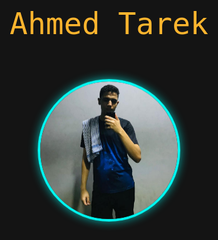 
<html lang="ar">
<head>
<meta charset="UTF-8" />
<meta name="viewport" content="width=device-width, initial-scale=1" />
<title>انميشن خلفية مع صورة متحركة واسم وأيقونات تواصل</title>

<link rel="preconnect" href="https://fonts.googleapis.com" />
<link rel="preconnect" href="https://fonts.gstatic.com" crossorigin />
<link
  href="https://fonts.googleapis.com/css2?family=Martian+Mono:wght@100..800&display=swap"
  rel="stylesheet"
/>

<!-- إضافة Font Awesome -->
<link
  rel="stylesheet"
  href="https://cdnjs.cloudflare.com/ajax/libs/font-awesome/6.4.0/css/all.min.css"
/>

<style>
  body, html {
    margin: 0;
    padding: 0;
    width: 100%;
    height: 100%;
    overflow: hidden;
    background: #141414;
    font-family: 'Martian Mono', monospace;
    color: white;
    position: relative;
    display: flex;
    flex-direction: column;
    align-items: center;
  }

  a-hole {
    position: fixed;
    top: 0;
    left: 0;
    width: 100vw;
    height: 100vh;
    z-index: 0;
    pointer-events: none;
    display: block;
  }

  /* العنوان فوق */
  .profile-info {
    margin-top: 2rem;
    font-size: 3rem;
    animation: colorShift 6s linear infinite;
    z-index: 10;
    user-select: none;
  }

  @keyframes colorShift {
    0%   { color: #00f8f1; }
    25%  { color: #ffbd1e; }
    50%  { color: #fe848f; }
    75%  { color: #a900ff; }
    100% { color: #00f8f1; }
  }

  /* الصورة المتحركة */
  .moving-image {
    margin-top: 3rem;
    width: 220px;
    height: 220px;
    border-radius: 50%;
    overflow: hidden;
    border: 4px solid #00f8f1;
    box-shadow: 0 0 15px #00f8f1aa;
    animation: floatMove 6s ease-in-out infinite;
    z-index: 5;
  }
  .moving-image img {
    width: 100%;
    height: 100%;
    object-fit: cover;
  }

  @keyframes floatMove {
    0%, 100% {
      transform: translateY(0);
    }
    50% {
      transform: translateY(20px);
    }
  }

  /* أيقونات التواصل الاجتماعي */
  .social-icons {
    margin-top: 3rem;
    display: flex;
    gap: 30px;
    font-size: 2.5rem;
    color: #00f8f1;
    cursor: pointer;
    transition: color 0.3s ease;
    z-index: 10;
  }
  .social-icons a:hover {
    color: #ffbd1e;
  }
</style>
</head>
<body>

<a-hole>
  <canvas class="js-canvas"></canvas>
  <div class="aura"></div>
  <div class="overlay"></div>
</a-hole>

<div class="profile-info">
  Ahmed Tarek
</div>

<div class="moving-image">
  <img src="s.jpg" alt="صورة شخصية" />
</div>

<div class="social-icons">
  <a href="https://facebook.com" target="_blank" aria-label="Facebook">
    <i class="fab fa-facebook-f"></i>
  </a>
  <a href="https://twitter.com" target="_blank" aria-label="Twitter">
    <i class="fab fa-twitter"></i>
  </a>
  <a href="https://instagram.com" target="_blank" aria-label="Instagram">
    <i class="fab fa-instagram"></i>
  </a>
  <a href="https://linkedin.com" target="_blank" aria-label="LinkedIn">
    <i class="fab fa-linkedin-in"></i>
  </a>
  <a href="https://youtube.com" target="_blank" aria-label="YouTube">
    <i class="fab fa-youtube"></i>
  </a>
</div>

<script type="module">
  import easingUtils from "https://esm.sh/easing-utils";

  class AHole extends HTMLElement {
    connectedCallback() {
      this.canvas = this.querySelector(".js-canvas");
      this.ctx = this.canvas.getContext("2d");
      this.discs = [];
      this.lines = [];
      this.setSize();
      this.setDiscs();
      this.setLines();
      this.setParticles();
      window.addEventListener("resize", () => {
        this.setSize();
        this.setDiscs();
        this.setLines();
        this.setParticles();
      });
      requestAnimationFrame(this.tick.bind(this));
    }

    setSize() {
      this.rect = this.getBoundingClientRect();
      this.render = {
        width: this.rect.width,
        height: this.rect.height,
        dpi: window.devicePixelRatio,
      };
      this.canvas.width = this.render.width * this.render.dpi;
      this.canvas.height = this.render.height * this.render.dpi;
    }

    setDiscs() {
      const { width, height } = this.rect;
      this.discs = [];
      this.startDisc = {
        x: width * 0.5,
        y: height * 0.45,
        w: width * 0.75,
        h: height * 0.7,
      };
      this.endDisc = {
        x: width * 0.5,
        y: height * 0.95,
        w: 0,
        h: 0,
      };
      const totalDiscs = 100;
      let prevBottom = height;
      this.clip = {};
      for (let i = 0; i < totalDiscs; i++) {
        const p = i / totalDiscs;
        const disc = this.tweenDisc({ p });
        const bottom = disc.y + disc.h;
        if (bottom <= prevBottom) {
          this.clip = {
            disc: { ...disc },
            i,
          };
        }
        prevBottom = bottom;
        this.discs.push(disc);
      }
      this.clip.path = new Path2D();
      this.clip.path.ellipse(
        this.clip.disc.x,
        this.clip.disc.y,
        this.clip.disc.w,
        this.clip.disc.h,
        0,
        0,
        Math.PI * 2
      );
      this.clip.path.rect(
        this.clip.disc.x - this.clip.disc.w,
        0,
        this.clip.disc.w * 2,
        this.clip.disc.y
      );
    }

    setLines() {
      const { width, height } = this.rect;
      this.lines = [];
      const totalLines = 100;
      const linesAngle = (Math.PI * 2) / totalLines;
      for (let i = 0; i < totalLines; i++) {
        this.lines.push([]);
      }
      this.discs.forEach((disc) => {
        for (let i = 0; i < totalLines; i++) {
          const angle = i * linesAngle;
          const p = {
            x: disc.x + Math.cos(angle) * disc.w,
            y: disc.y + Math.sin(angle) * disc.h,
          };
          this.lines[i].push(p);
        }
      });
      this.linesCanvas = new OffscreenCanvas(width, height);
      const ctx = this.linesCanvas.getContext("2d");
      this.lines.forEach((line, i) => {
        ctx.save();
        let lineIsIn = false;
        line.forEach((p1, j) => {
          if (j === 0) return;
          const p0 = line[j - 1];
          if (
            !lineIsIn &&
            (ctx.isPointInPath(this.clip.path, p1.x, p1.y) ||
              ctx.isPointInStroke(this.clip.path, p1.x, p1.y))
          ) {
            lineIsIn = true;
          } else if (lineIsIn) {
            ctx.clip(this.clip.path);
          }
          ctx.beginPath();
          ctx.moveTo(p0.x, p0.y);
          ctx.lineTo(p1.x, p1.y);
          ctx.strokeStyle = "#444";
          ctx.lineWidth = 2;
          ctx.stroke();
          ctx.closePath();
        });
        ctx.restore();
      });
      this.linesCtx = ctx;
    }

    setParticles() {
      const { width, height } = this.rect;
      this.particles = [];
      this.particleArea = {
        sw: this.clip.disc.w * 0.5,
        ew: this.clip.disc.w * 2,
        h: height * 0.85,
      };
      this.particleArea.sx = (width - this.particleArea.sw) / 2;
      this.particleArea.ex = (width - this.particleArea.ew) / 2;
      const totalParticles = 100;
      for (let i = 0; i < totalParticles; i++) {
        this.particles.push(this.initParticle(true));
      }
    }

    initParticle(start = false) {
      const sx = this.particleArea.sx + this.particleArea.sw * Math.random();
      const ex = this.particleArea.ex + this.particleArea.ew * Math.random();
      const dx = ex - sx;
      const vx = 0.1 + Math.random() * 0.5;
      const y = start ? this.particleArea.h * Math.random() : this.particleArea.h;
      const r = 0.5 + Math.random() * 4;
      const vy = 0.5 + Math.random();
      return {
        x: sx,
        sx,
        dx,
        y,
        vy,
        p: 0,
        r,
        c: `rgba(255, 255, 255, ${Math.random()})`,
      };
    }

    tweenValue(start, end, p, ease = false) {
      const delta = end - start;
      const easeFn =
        easingUtils[
          ease ? "ease" + ease.charAt(0).toUpperCase() + ease.slice(1) : "linear"
        ];
      return start + delta * easeFn(p);
    }

    drawDiscs() {
      const { ctx } = this;
      ctx.strokeStyle = "#444";
      ctx.lineWidth = 2;
      const outerDisc = this.startDisc;
      ctx.beginPath();
      ctx.ellipse(outerDisc.x, outerDisc.y, outerDisc.w, outerDisc.h, 0, 0, Math.PI * 2);
      ctx.stroke();
      ctx.closePath();
      this.discs.forEach((disc, i) => {
        if (i % 5 !== 0) return;
        if (disc.w < this.clip.disc.w - 5) {
          ctx.save();
          ctx.clip(this.clip.path);
        }
        ctx.beginPath();
        ctx.ellipse(disc.x, disc.y, disc.w, disc.h, 0, 0, Math.PI * 2);
        ctx.stroke();
        ctx.closePath();
        if (disc.w < this.clip.disc.w - 5) {
          ctx.restore();
        }
      });
    }

    drawLines() {
      const { ctx, linesCanvas } = this;
      ctx.drawImage(linesCanvas, 0, 0);
    }

    drawParticles() {
      const { ctx } = this;
      ctx.save();
      ctx.clip(this.clip.path);
      this.particles.forEach((particle) => {
        ctx.fillStyle = particle.c;
        ctx.beginPath();
        ctx.rect(particle.x, particle.y, particle.r, particle.r);
        ctx.closePath();
        ctx.fill();
      });
      ctx.restore();
    }

    moveDiscs() {
      this.discs.forEach((disc) => {
        disc.p = (disc.p + 0.001) % 1;
        this.tweenDisc(disc);
      });
    }

    moveParticles() {
      this.particles.forEach((particle) => {
        particle.p = 1 - particle.y / this.particleArea.h;
        particle.x = particle.sx + particle.dx * particle.p;
        particle.y -= particle.vy;
        if (particle.y < 0) {
          particle.y = this.initParticle().y;
        }
      });
    }

    tweenDisc(disc) {
      disc.x = this.tweenValue(this.startDisc.x, this.endDisc.x, disc.p);
      disc.y = this.tweenValue(this.startDisc.y, this.endDisc.y, disc.p, "inExpo");
      disc.w = this.tweenValue(this.startDisc.w, this.endDisc.w, disc.p);
      disc.h = this.tweenValue(this.startDisc.h, this.endDisc.h, disc.p);
      return disc;
    }

    tick() {
      const { ctx } = this;
      ctx.clearRect(0, 0, this.canvas.width, this.canvas.height);
      ctx.save();
      ctx.scale(this.render.dpi, this.render.dpi);
      this.moveDiscs();
      this.moveParticles();
      this.drawDiscs();
      this.drawLines();
      this.drawParticles();
      ctx.restore();
      requestAnimationFrame(this.tick.bind(this));
    }
  }

  customElements.define("a-hole", AHole);
</script>

</body>
</html>

